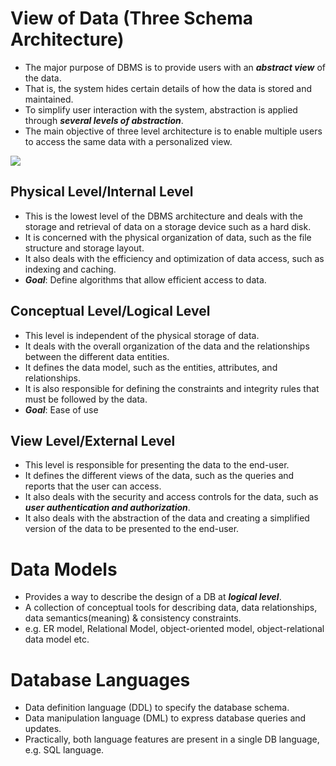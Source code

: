 # View of Data (Three Schema Architecture)

- The major purpose of DBMS is to provide users with an ***abstract view*** of the data. 
- That is, the system hides certain details of how the data is stored and maintained.
- To simplify user interaction with the system, abstraction is applied through ***several levels of abstraction***.
- The main objective of three level architecture is to enable multiple users to access the same data with a personalized view.

<img src="https://ecomputernotes.com/images/Three-level-Architecture.jpg">

  ## Physical Level/Internal Level
  
  - This is the lowest level of the DBMS architecture and deals with the storage and retrieval of data on a storage device such as a hard disk. 
  - It is concerned with the physical organization of data, such as the file structure and storage layout. 
  - It also deals with the efficiency and optimization of data access, such as indexing and caching.
  - ***Goal***: Define algorithms that allow efficient access to data.


  ## Conceptual Level/Logical Level
  
  - This level is independent of the physical storage of data. 
  - It deals with the overall organization of the data and the relationships between the different data entities. 
  - It defines the data model, such as the entities, attributes, and relationships. 
  - It is also responsible for defining the constraints and integrity rules that must be followed by the data.
  - ***Goal***: Ease of use


  ## View Level/External Level
  
  - This level is responsible for presenting the data to the end-user. 
  - It defines the different views of the data, such as the queries and reports that the user can access. 
  - It also deals with the security and access controls for the data, such as ***user authentication and authorization***. 
  - It also deals with the abstraction of the data and creating a simplified version of the data to be presented to the end-user.


# Data Models

- Provides a way to describe the design of a DB at ***logical level***.
- A collection of conceptual tools for describing data, data relationships, data semantics(meaning) & consistency constraints.
- e.g. ER model, Relational Model, object-oriented model, object-relational data model etc.


# Database Languages

- Data definition language (DDL) to specify the database schema.
- Data manipulation language (DML) to express database queries and updates.
- Practically, both language features are present in a single DB language, e.g. SQL language.
